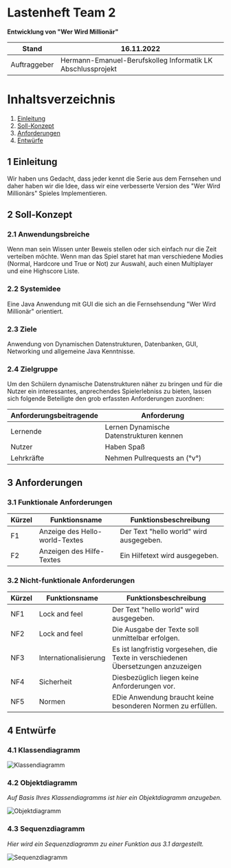 # Lastenheft Team 2

**Entwicklung von "Wer Wird Millionär"**

| Stand        | 16.11.2022                                                  |
|--------------|-------------------------------------------------------------|
| Auftraggeber | Hermann-Emanuel-Berufskolleg Informatik LK Abschlussprojekt |

# Inhaltsverzeichnis
1. [Einleitung](#1-einleitung)
2. [Soll-Konzept](#2-soll-konzept)
3. [Anforderungen](#3-anforderungen)
4. [Entwürfe](#4-entwrfe)


## 1 Einleitung

Wir haben uns Gedacht, dass jeder kennt die Serie aus dem Fernsehen und daher haben wir die Idee, dass wir eine verbesserte
Version des "Wer Wird Millionärs" Spieles Implementieren.

## 2 Soll-Konzept

### 2.1 Anwendungsbreiche

Wenn man sein Wissen unter Beweis stellen oder sich einfach nur die Zeit verteiben möchte.
Wenn man das Spiel staret hat man verschiedene Modies (Normal, Hardcore und True or Not) zur Auswahl, auch einen Multiplayer und eine Highscore Liste.

### 2.2 Systemidee

Eine Java Anwendung mit GUI die sich an die Fernsehsendung "Wer Wird Millionär" orientiert.

### 2.3 Ziele

Anwendung von Dynamischen Datenstrukturen, Datenbanken, GUI, Networking und allgemeine Java Kenntnisse.

### 2.4 Zielgruppe

Um den Schülern dynamische Datenstrukturen näher zu bringen und für die Nutzer ein interessantes, anprechendes Spielerlebniss zu bieten, lassen sich folgende Beteiligte den grob erfassten Anforderungen zuordnen:

| **Anforderungsbeitragende** | **Anforderung**                          |
|-----------------------------|------------------------------------------|
| Lernende                    | Lernen Dynamische Datenstrukturen kennen |
| Nutzer                      | Haben Spaß                               |
| Lehrkräfte                  | Nehmen Pullrequests an (°v°)             |
 
## 3 Anforderungen

### 3.1 Funktionale Anforderungen

| Kürzel | Funktionsname                  | Funktionsbeschreibung                   |
|--------|--------------------------------|-----------------------------------------|
| F1     | Anzeige des Hello-world-Textes | Der Text "hello world" wird ausgegeben. |
| F2     | Anzeigen des Hilfe-Textes      | Ein Hilfetext wird ausgegeben.          |

### 3.2 Nicht-funktionale Anforderungen

| Kürzel | Funktionsname         | Funktionsbeschreibung                                                              |
|--------|-----------------------|------------------------------------------------------------------------------------|
| NF1    | Lock and feel         | Der Text "hello world" wird ausgegeben.                                            |
| NF2    | Lock and feel         | Die Ausgabe der Texte soll unmittelbar erfolgen.                                   |
| NF3    | Internationalisierung | Es ist langfristig vorgesehen, die Texte in verschiedenen Übersetzungen anzuzeigen |
| NF4    | Sicherheit            | Diesbezüglich liegen keine Anforderungen vor.                                      |
| NF5    | Normen                | EDie Anwendung braucht keine besonderen Normen zu erfüllen.                        |

## 4 Entwürfe

### 4.1 Klassendiagramm

![Klassendiagramm](https://www.plantuml.com/plantuml/png/hLJHRvi-47xdh_0ZrUytQIzxYQQgQSfIjXIMG9U7QQfSkAGiO7ksIHT5-zztDbYcATAKQL94VD_d--xkuyILqbJgjgc3eAYfKcH-7vDZyCk5Ty3QOJod3GpZX9VmFhz4w0qfEDFmKqz8ZW4p9qS7_v4jw5d7XnTu0n7baPo8_eZSdbTbbv3qjxsAwa5NLfX3d-ERMbHAkwOsbLI-4GJeJhTGrs2GeNIbeaReWwdto7aDb27uHDMqA42fbp0pFVXMDV-0LLuY2-e0Dqtw-1qAFxq3pF3ToT-cGW0hHssfc08vxXZwNr0Tkkc5ENXMGiFt4BuoAzEqs9suzGTNHAkUNDkxGGd1nT23BifzgMKBBPnN2jWFapHcKWaTvP6DH4jEQjvIMHPSWgsfUClAEyhe5YIPa6mG8ejoIbUSAQGwLvOzSZbSUDdG-Zmrkv1ZOhbi8PK9rsVgMIF711razHvvUJ2Jo8fjCQnX3_K45qXZG9bw1gaS_VKROcYJH8UxAtPbhr41_NGQ5fjscHx6N4iiZ3x2FdtM2JhChnp8FKZtpM1GsBbwcsPr1GnJ7NvfdB496IzseB6iZqmX-mKBiG0HNEeBujO12R-FllYfVcUzaxR_24YW9SW9kMut6v1GhcoCnBEiz91OszXK0rQ6dIEaKLlVXzKAJTonfwtyemQSbQw7IlnFHamfQgx0Jnywwkyco9OBjx3kRU8jBp-uELpk8sgAcXui6DfdVX10D3vUlR0lLGdyDDE2eNtwJE9JWRKDySB7O7aVPNcS9i5wbIRpXscIhQDLi8hdjxaBufj556JvT9K7wpW9thrzmD_7z1DIURI8Fj-cITJ7q_kRE4fcBdG5VJ_784xoLMgOAxIrRUhV)

### 4.2 Objektdiagramm
*Auf Basis Ihres Klassendiagramms ist hier ein Objektdiagramm anzugeben.*

![Objektdiagramm](https://www.plantuml.com/plantuml/proxy?cache=no&src=https://raw.githubusercontent.com/HEBK-BGM/dynamische-Datenstrukturen-Team-2/master/doku/lastenheft/Diagramme/Objektdiagramm.puml)

### 4.3 Sequenzdiagramm
*Hier wird ein Sequenzdiagramm zu einer Funktion aus 3.1 dargestellt.*

![Sequenzdiagramm](https://www.plantuml.com/plantuml/proxy?cache=no&src=https://raw.githubusercontent.com/HEBK-BGM/dynamische-Datenstrukturen-Team-2/master/doku/lastenheft/Diagramme/Sequenzdiagramm.puml)